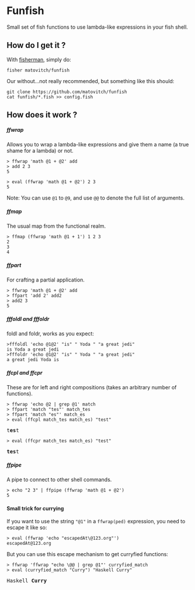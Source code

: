 # Funfish

Small set of fish functions to use lambda-like expressions in your fish shell.

## How do I get it ?

With [fisherman](https://github.com/fisherman/fisherman), simply do:

```
fisher matovitch/funfish
```

Our without...not really recommended, but something like this should:

```
git clone https://github.com/matovitch/funfish
cat funfish/*.fish >> config.fish
```

## How does it work ?
##### ffwrap
Allows you to wrap a lambda-like expressions and give them a name (a true shame for a lambda) or not.

```fish
> ffwrap 'math @1 + @2' add
> add 2 3
5
```
```fish
> eval (ffwrap 'math @1 + @2') 2 3
5
```
Note: You can use `@1` to `@9`, and use `@@` to denote the full list of arguments.
##### ffmap
The usual map from the functional realm.

```fish
> ffmap (ffwrap 'math @1 + 1') 1 2 3
2
3
4
```
##### ffpart
For crafting a partial application.
```fish
> ffwrap 'math @1 + @2' add
> ffpart 'add 2' add2
> add2 3
5
```
##### fffoldl and fffoldr
foldl and foldr, works as you expect:
```fish
>fffoldl 'echo @1@2' "is" " Yoda " "a great jedi"
is Yoda a great jedi
>fffoldr 'echo @1@2' "is" " Yoda " "a great jedi"
a great jedi Yoda is
```
##### ffcpl and ffcpr
These are for left and right compositions (takes an arbitrary number of functions).

```fish
> ffwrap 'echo @2 | grep @1' match
> ffpart 'match "tes"' match_tes
> ffpart 'match "es"' match_es
> eval (ffcpl match_tes match_es) "test"
```
<pre>t<b>es</b>t</pre>

```fish
> eval (ffcpr match_tes match_es) "test"
```
<pre><b>tes</b>t</pre>

##### ffpipe
A pipe to connect to other shell commands.
```fish
> echo "2 3" | ffpipe (ffwrap 'math @1 + @2')
5
```

#### Small trick for currying

If you want to use the string  `"@1"` in a `ffwrap(ped)` expression, you need to escape it like so:

```fish
> eval (ffwrap 'echo "escapedAt\@123.org"')
escapedAt@123.org
```

But you can use this escape mechanism to get curryfied functions:

```fish
> ffwrap 'ffwrap "echo \@@ | grep @1"' curryfied_match
> eval (curryfied_match "Curry") "Haskell Curry"
```
<pre>Haskell <b>Curry</b></pre>
